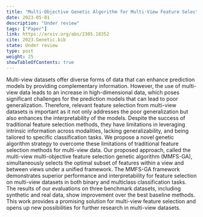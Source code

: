 ```yaml
---
title: "Multi-Objective Genetic Algorithm for Multi-View Feature Selection"
date: 2023-05-01
description: "Under review"
tags: ["Paper"]
link: https://arxiv.org/abs/2305.18352
cite: 2023.Genetic.bib
state: Under review
type: post
weight: 25
showTableOfContents: true
---
```


Multi-view datasets offer diverse forms of data that can enhance prediction models by providing complementary information. However, the use of multi-view data leads to an increase in high-dimensional data, which poses significant challenges for the prediction models that can lead to poor generalization. Therefore, relevant feature selection from multi-view datasets is important as it not only addresses the poor generalization but also enhances the interpretability of the models. Despite the success of traditional feature selection methods, they have limitations in leveraging intrinsic information across modalities, lacking generalizability, and being tailored to specific classification tasks. We propose a novel genetic algorithm strategy to overcome these limitations of traditional feature selection methods for multi-view data. Our proposed approach, called the multi-view multi-objective feature selection genetic algorithm (MMFS-GA), simultaneously selects the optimal subset of features within a view and between views under a unified framework. The MMFS-GA framework demonstrates superior performance and interpretability for feature selection on multi-view datasets in both binary and multiclass classification tasks. The results of our evaluations on three benchmark datasets, including synthetic and real data, show improvement over the best baseline methods. This work provides a promising solution for multi-view feature selection and opens up new possibilities for further research in multi-view datasets.